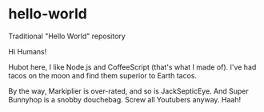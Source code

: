 # hello-world
Traditional "Hello World" repository


Hi Humans!

Hubot here, I like Node.js and CoffeeScript (that's what I made of).
I've had tacos on the moon and find them superior to Earth tacos.

By the way, Markiplier is over-rated, and so is JackSepticEye.
And Super Bunnyhop is a snobby douchebag.
Screw all Youtubers anyway.
Haah!
